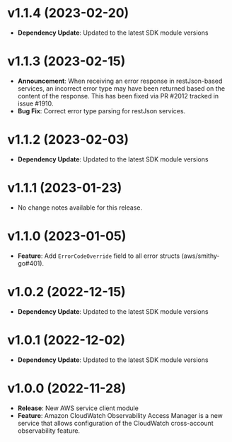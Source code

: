 # v1.1.4 (2023-02-20)

* **Dependency Update**: Updated to the latest SDK module versions

# v1.1.3 (2023-02-15)

* **Announcement**: When receiving an error response in restJson-based services, an incorrect error type may have been returned based on the content of the response. This has been fixed via PR #2012 tracked in issue #1910.
* **Bug Fix**: Correct error type parsing for restJson services.

# v1.1.2 (2023-02-03)

* **Dependency Update**: Updated to the latest SDK module versions

# v1.1.1 (2023-01-23)

* No change notes available for this release.

# v1.1.0 (2023-01-05)

* **Feature**: Add `ErrorCodeOverride` field to all error structs (aws/smithy-go#401).

# v1.0.2 (2022-12-15)

* **Dependency Update**: Updated to the latest SDK module versions

# v1.0.1 (2022-12-02)

* **Dependency Update**: Updated to the latest SDK module versions

# v1.0.0 (2022-11-28)

* **Release**: New AWS service client module
* **Feature**: Amazon CloudWatch Observability Access Manager is a new service that allows configuration of the CloudWatch cross-account observability feature.


